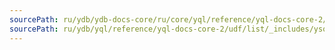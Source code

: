 ```yaml
---
sourcePath: ru/ydb/ydb-docs-core/ru/core/yql/reference/yql-docs-core-2/udf/list/_includes/yson/ypath_overlay.md
sourcePath: ru/ydb/yql/reference/yql-docs-core-2/udf/list/_includes/yson/ypath_overlay.md
---
```

